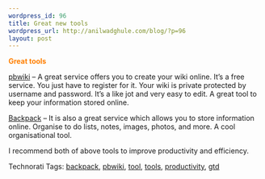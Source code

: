 ```yaml
--- 
wordpress_id: 96
title: Great new tools
wordpress_url: http://anilwadghule.com/blog/?p=96
layout: post
---
```

<p><span style="color: rgb(255, 127, 0);"><strong>Great tools</strong></span> </p><p><a href="http://www.pbwiki.com/" target="_blank">pbwiki</a> – A great service offers you to create your wiki online. It’s a free service. You just have to register for it. Your wiki is private protected by username and password. It’s a like jot and very easy to edit. A great tool to keep your information stored online.</p><p><a href="http://www.backpackit.com/" target="_blank">Backpack</a> – It is also a great service which allows you to store information online. Organise to do lists, notes, images, photos, and more. A cool organisational tool.</p><p>I recommend both of above tools to improve productivity and efficiency.</p><p>Technorati Tags: <a href="http://www.technorati.com/tags/backpack" rel="tag">backpack</a>, <a href="http://www.technorati.com/tags/pbwiki" rel="tag">pbwiki</a>, <a href="http://www.technorati.com/tags/tool" rel="tag">tool</a>, <a href="http://www.technorati.com/tags/tools" rel="tag">tools</a>, <a href="http://www.technorati.com/tags/productivity" rel="tag">productivity</a>, <a href="http://www.technorati.com/tags/gtd" rel="tag">gtd</a></p>
